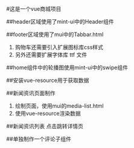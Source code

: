 #这是一个vue商城项目


##header区域使用了mint-ui中的Header组件

##footer区域使用了mui中的Tabbar.html
 1. 购物车还需要引入扩展图标库css样式
 2. 另外还需要扩展字体库 ttf 文件


##home组件中的轮播图使用mint-ui中的swipe组件

##安装vue-resource用于获取数据

##新闻资讯页面制作
1. 绘制页面，使用mui的media-list.html
2. 使用vue-resource渲染数据

##新闻资讯列表 点击跳转详情页

##单独制作一个评论子组件